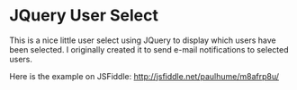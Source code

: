 JQuery User Select
==================

This is a nice little user select using JQuery to display which users have been selected. I originally created it to send e-mail notifications to selected users.

Here is the example on JSFiddle: http://jsfiddle.net/paulhume/m8afrp8u/